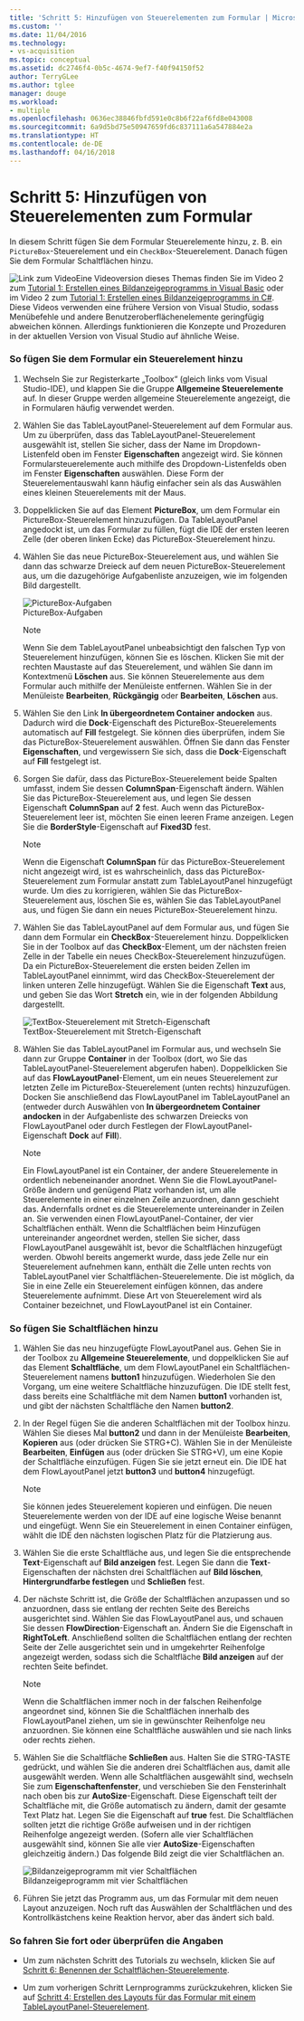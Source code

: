 ```yaml
---
title: 'Schritt 5: Hinzufügen von Steuerelementen zum Formular | Microsoft-Dokumentation'
ms.custom: ''
ms.date: 11/04/2016
ms.technology:
- vs-acquisition
ms.topic: conceptual
ms.assetid: dc2746f4-0b5c-4674-9ef7-f40f94150f52
author: TerryGLee
ms.author: tglee
manager: douge
ms.workload:
- multiple
ms.openlocfilehash: 0636ec38846fbfd591e0c8b6f22af6fd8e043008
ms.sourcegitcommit: 6a9d5bd75e50947659fd6c837111a6a547884e2a
ms.translationtype: HT
ms.contentlocale: de-DE
ms.lasthandoff: 04/16/2018
---
```

# <a name="step-5-add-controls-to-your-form"></a>Schritt 5: Hinzufügen von Steuerelementen zum Formular
In diesem Schritt fügen Sie dem Formular Steuerelemente hinzu, z. B. ein `PictureBox`-Steuerelement und ein `CheckBox`-Steuerelement. Danach fügen Sie dem Formular Schaltflächen hinzu.  
  
 ![Link zum Video](../data-tools/media/playvideo.gif "Video wiedergeben")Eine Videoversion dieses Themas finden Sie im Video 2 zum [Tutorial 1: Erstellen eines Bildanzeigeprogramms in Visual Basic](http://go.microsoft.com/fwlink/?LinkId=205211) oder im Video 2 zum [Tutorial 1: Erstellen eines Bildanzeigeprogramms in C#](http://go.microsoft.com/fwlink/?LinkId=205200). Diese Videos verwenden eine frühere Version von Visual Studio, sodass Menübefehle und andere Benutzeroberflächenelemente geringfügig abweichen können. Allerdings funktionieren die Konzepte und Prozeduren in der aktuellen Version von Visual Studio auf ähnliche Weise.  
  
### <a name="to-add-controls-to-your-form"></a>So fügen Sie dem Formular ein Steuerelement hinzu  
  
1.  Wechseln Sie zur Registerkarte „Toolbox“ (gleich links vom Visual Studio-IDE), und klappen Sie die Gruppe **Allgemeine Steuerelemente** auf. In dieser Gruppe werden allgemeine Steuerelemente angezeigt, die in Formularen häufig verwendet werden.  
  
2.  Wählen Sie das TableLayoutPanel-Steuerelement auf dem Formular aus. Um zu überprüfen, dass das TableLayoutPanel-Steuerelement ausgewählt ist, stellen Sie sicher, dass der Name im Dropdown-Listenfeld oben im Fenster **Eigenschaften** angezeigt wird. Sie können Formularsteuerelemente auch mithilfe des Dropdown-Listenfelds oben im Fenster **Eigenschaften** auswählen. Diese Form der Steuerelementauswahl kann häufig einfacher sein als das Auswählen eines kleinen Steuerelements mit der Maus.  
  
3.  Doppelklicken Sie auf das Element **PictureBox**, um dem Formular ein PictureBox-Steuerelement hinzuzufügen. Da TableLayoutPanel angedockt ist, um das Formular zu füllen, fügt die IDE der ersten leeren Zelle (der oberen linken Ecke) das PictureBox-Steuerelement hinzu.  
  
4.  Wählen Sie das neue PictureBox-Steuerelement aus, und wählen Sie dann das schwarze Dreieck auf dem neuen PictureBox-Steuerelement aus, um die dazugehörige Aufgabenliste anzuzeigen, wie im folgenden Bild dargestellt.  
  
     ![PictureBox-Aufgaben](../ide/media/express_pictureboxtasks.png "Express_PictureBoxAufgaben")  
PictureBox-Aufgaben  
  
    > [!NOTE]
    >  Wenn Sie dem TableLayoutPanel unbeabsichtigt den falschen Typ von Steuerelement hinzufügen, können Sie es löschen. Klicken Sie mit der rechten Maustaste auf das Steuerelement, und wählen Sie dann im Kontextmenü **Löschen** aus. Sie können Steuerelemente aus dem Formular auch mithilfe der Menüleiste entfernen. Wählen Sie in der Menüleiste **Bearbeiten**, **Rückgängig** oder **Bearbeiten**, **Löschen** aus.  
  
5.  Wählen Sie den Link **In übergeordnetem Container andocken** aus. Dadurch wird die **Dock**-Eigenschaft des PictureBox-Steuerelements automatisch auf **Fill** festgelegt. Sie können dies überprüfen, indem Sie das PictureBox-Steuerelement auswählen. Öffnen Sie dann das Fenster **Eigenschaften**, und vergewissern Sie sich, dass die **Dock**-Eigenschaft auf **Fill** festgelegt ist.  
  
6.  Sorgen Sie dafür, dass das PictureBox-Steuerelement beide Spalten umfasst, indem Sie dessen **ColumnSpan**-Eigenschaft ändern. Wählen Sie das PictureBox-Steuerelement aus, und legen Sie dessen Eigenschaft **ColumnSpan** auf **2** fest. Auch wenn das PictureBox-Steuerelement leer ist, möchten Sie einen leeren Frame anzeigen. Legen Sie die **BorderStyle**-Eigenschaft auf **Fixed3D** fest.  
  
    > [!NOTE]
    >  Wenn die Eigenschaft **ColumnSpan** für das PictureBox-Steuerelement nicht angezeigt wird, ist es wahrscheinlich, dass das PictureBox-Steuerelement zum Formular anstatt zum TableLayoutPanel hinzugefügt wurde. Um dies zu korrigieren, wählen Sie das PictureBox-Steuerelement aus, löschen Sie es, wählen Sie das TableLayoutPanel aus, und fügen Sie dann ein neues PictureBox-Steuerelement hinzu.  
  
7.  Wählen Sie das TableLayoutPanel auf dem Formular aus, und fügen Sie dann dem Formular ein **CheckBox**-Steuerelement hinzu. Doppelklicken Sie in der Toolbox auf das **CheckBox**-Element, um der nächsten freien Zelle in der Tabelle ein neues CheckBox-Steuerelement hinzuzufügen. Da ein PictureBox-Steuerelement die ersten beiden Zellen im TableLayoutPanel einnimmt, wird das CheckBox-Steuerelement der linken unteren Zelle hinzugefügt. Wählen Sie die Eigenschaft **Text** aus, und geben Sie das Wort **Stretch** ein, wie in der folgenden Abbildung dargestellt.  
  
     ![TextBox-Steuerelement mit Stretch-Eigenschaft](../ide/media/express_pictureviewercheckbox.png "Express_Bildanzeigeprogramm")  
TextBox-Steuerelement mit Stretch-Eigenschaft  
  
8.  Wählen Sie das TableLayoutPanel im Formular aus, und wechseln Sie dann zur Gruppe **Container** in der Toolbox (dort, wo Sie das TableLayoutPanel-Steuerelement abgerufen haben). Doppelklicken Sie auf das **FlowLayoutPanel**-Element, um ein neues Steuerelement zur letzten Zelle im PictureBox-Steuerelement (unten rechts) hinzuzufügen. Docken Sie anschließend das FlowLayoutPanel im TableLayoutPanel an (entweder durch Auswählen von **In übergeordnetem Container andocken** in der Aufgabenliste des schwarzen Dreiecks von FlowLayoutPanel oder durch Festlegen der FlowLayoutPanel-Eigenschaft **Dock** auf **Fill**).  
  
    > [!NOTE]
    >  Ein FlowLayoutPanel ist ein Container, der andere Steuerelemente in ordentlich nebeneinander anordnet. Wenn Sie die FlowLayoutPanel-Größe ändern und genügend Platz vorhanden ist, um alle Steuerelemente in einer einzelnen Zeile anzuordnen, dann geschieht das. Andernfalls ordnet es die Steuerelemente untereinander in Zeilen an. Sie verwenden einen FlowLayoutPanel-Container, der vier Schaltflächen enthält. Wenn die Schaltflächen beim Hinzufügen untereinander angeordnet werden, stellen Sie sicher, dass FlowLayoutPanel ausgewählt ist, bevor die Schaltflächen hinzugefügt werden. Obwohl bereits angemerkt wurde, dass jede Zelle nur ein Steuerelement aufnehmen kann, enthält die Zelle unten rechts von TableLayoutPanel vier Schaltflächen-Steuerelemente. Die ist möglich, da Sie in eine Zelle ein Steuerelement einfügen können, das andere Steuerelemente aufnimmt. Diese Art von Steuerelement wird als Container bezeichnet, und FlowLayoutPanel ist ein Container.  
  
### <a name="to-add-buttons"></a>So fügen Sie Schaltflächen hinzu  
  
1.  Wählen Sie das neu hinzugefügte FlowLayoutPanel aus. Gehen Sie in der Toolbox zu **Allgemeine Steuerelemente**, und doppelklicken Sie auf das Element **Schaltfläche**, um dem FlowLayoutPanel ein Schaltflächen-Steuerelement namens **button1** hinzuzufügen. Wiederholen Sie den Vorgang, um eine weitere Schaltfläche hinzuzufügen. Die IDE stellt fest, dass bereits eine Schaltfläche mit dem Namen **button1** vorhanden ist, und gibt der nächsten Schaltfläche den Namen **button2**.  
  
2.  In der Regel fügen Sie die anderen Schaltflächen mit der Toolbox hinzu. Wählen Sie dieses Mal **button2** und dann in der Menüleiste **Bearbeiten**, **Kopieren** aus (oder drücken Sie STRG+C). Wählen Sie in der Menüleiste **Bearbeiten**, **Einfügen** aus (oder drücken Sie STRG+V), um eine Kopie der Schaltfläche einzufügen. Fügen Sie sie jetzt erneut ein. Die IDE hat dem FlowLayoutPanel jetzt **button3** und **button4** hinzugefügt.  
  
    > [!NOTE]
    >  Sie können jedes Steuerelement kopieren und einfügen. Die neuen Steuerelemente werden von der IDE auf eine logische Weise benannt und eingefügt. Wenn Sie ein Steuerelement in einen Container einfügen, wählt die IDE den nächsten logischen Platz für die Platzierung aus.  
  
3.  Wählen Sie die erste Schaltfläche aus, und legen Sie die entsprechende **Text**-Eigenschaft auf **Bild anzeigen** fest. Legen Sie dann die **Text**-Eigenschaften der nächsten drei Schaltflächen auf **Bild löschen**, **Hintergrundfarbe festlegen** und **Schließen** fest.  
  
4.  Der nächste Schritt ist, die Größe der Schaltflächen anzupassen und so anzuordnen, dass sie entlang der rechten Seite des Bereichs ausgerichtet sind. Wählen Sie das FlowLayoutPanel aus, und schauen Sie dessen **FlowDirection**-Eigenschaft an. Ändern Sie die Eigenschaft in **RightToLeft**. Anschließend sollten die Schaltflächen entlang der rechten Seite der Zelle ausgerichtet sein und in umgekehrter Reihenfolge angezeigt werden, sodass sich die Schaltfläche **Bild anzeigen** auf der rechten Seite befindet.  
  
    > [!NOTE]
    >  Wenn die Schaltflächen immer noch in der falschen Reihenfolge angeordnet sind, können Sie die Schaltflächen innerhalb des FlowLayoutPanel ziehen, um sie in gewünschter Reihenfolge neu anzuordnen. Sie können eine Schaltfläche auswählen und sie nach links oder rechts ziehen.  
  
5.  Wählen Sie die Schaltfläche **Schließen** aus. Halten Sie die STRG-TASTE gedrückt, und wählen Sie die anderen drei Schaltflächen aus, damit alle ausgewählt werden. Wenn alle Schaltflächen ausgewählt sind, wechseln Sie zum **Eigenschaftenfenster**, und verschieben Sie den Fensterinhalt nach oben bis zur **AutoSize**-Eigenschaft. Diese Eigenschaft teilt der Schaltfläche mit, die Größe automatisch zu ändern, damit der gesamte Text Platz hat. Legen Sie die Eigenschaft auf **true** fest. Die Schaltflächen sollten jetzt die richtige Größe aufweisen und in der richtigen Reihenfolge angezeigt werden. (Sofern alle vier Schaltflächen ausgewählt sind, können Sie alle vier **AutoSize**-Eigenschaften gleichzeitig ändern.) Das folgende Bild zeigt die vier Schaltflächen an.  
  
     ![Bildanzeigeprogramm mit vier Schaltflächen](../ide/media/express_autosize.png "Express_AutoSize")  
Bildanzeigeprogramm mit vier Schaltflächen  
  
6.  Führen Sie jetzt das Programm aus, um das Formular mit dem neuen Layout anzuzeigen. Noch ruft das Auswählen der Schaltflächen und des Kontrollkästchens keine Reaktion hervor, aber das ändert sich bald.  
  
### <a name="to-continue-or-review"></a>So fahren Sie fort oder überprüfen die Angaben  
  
-   Um zum nächsten Schritt des Tutorials zu wechseln, klicken Sie auf [Schritt 6: Benennen der Schaltflächen-Steuerelemente](../ide/step-6-name-your-button-controls.md).  
  
-   Um zum vorherigen Schritt Lernprogramms zurückzukehren, klicken Sie auf [Schritt 4: Erstellen des Layouts für das Formular mit einem TableLayoutPanel-Steuerelement](../ide/step-4-lay-out-your-form-with-a-tablelayoutpanel-control.md).